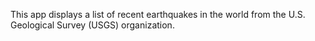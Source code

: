 This app displays a list of recent earthquakes in the world
from the U.S. Geological Survey (USGS) organization.


